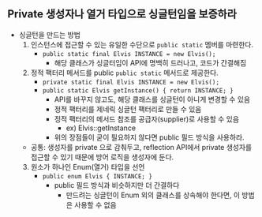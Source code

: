 ## Private 생성자나 열거 타입으로 싱글턴임을 보증하라

 - 싱글턴을 만드는 방법
   1. 인스턴스에 접근할 수 있는 유일한 수단으로 `public static` 멤버를 마련한다.
      - `public static final Elvis INSTANCE = new Elvis();`
        - 해당 클래스가 싱글터임이 API에 명백히 드러나고, 코드가 간결해짐
   2. 정적 팩터리 메서드를 public `public static` 메서드로 제공한다.
      - `private static final Elvis INSTANCE = new Elvis();`
      - `public static Elvis getInstance() { return INSTANCE; }`
        - API를 바꾸지 않고도, 해당 클래스를 싱글턴이 아니게 변경할 수 있음
        - 정적 팩터리를 제네릭 싱글턴 팩터리로 만들 수 있음
        - 정적 팩터리의 메서드 참조를 공급자(supplier)로 사용할 수 있음
          - ex) Elvis::getInstance
        - 위의 장점들이 굳이 필요하지 않다면 public 필드 방식을 사용하라.
   - 공통: 생성자를 private 으로 감춰두고, reflection API에서 private 생성자를 접근할 수 있기 때문에 방어 로직을 생성자에 둔다.
   3. 원소가 하나인 Enum(열거) 타입을 선언
      - `public enum Elvis { INSTANCE; }`
        - public 필드 방식과 비슷하지만 더 간결하다
          - 만드려는 싱글턴이 Enum 외의 클래스를 상속해야 한다면, 이 방법은 사용할 수 없음